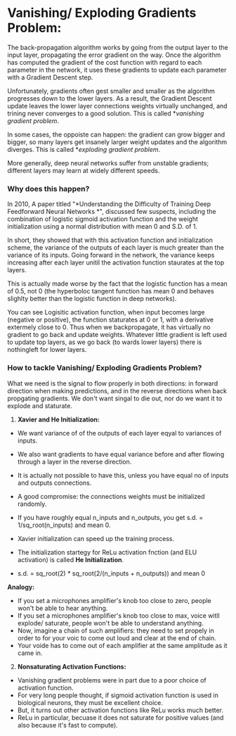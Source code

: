 # Vanishing/ Exploding Gradients Problem:

The back-propagation algorithm works by going from the output layer to the input layer, propagating the error gradient on the way. Once the algorithm has computed the gradient of the cost function with regard to each parameter in the network, it uses these gradients to update each parameter with a Gradient Descent step.

Unfortunately, gradients often gest smaller and smaller as the algorithm progresses down to the lower layers. As a result, the Gradient Descent update leaves the lower layer connections weights virtually unchanged, and trining never converges to a good solution. This is called **vanishing gradient problem*.

In some cases, the oppoiste can happen: the gradient can grow bigger and bigger, so many layers get insanely larger weight updates and the algorithm diverges. This is called **exploding gradient problem*.

More generally, deep neural networks suffer from unstable gradients; different layers may learn at widely different speeds.

### Why does this happen?
In 2010, A paper titled "*Understanding the Difficulty of Training Deep Feedforward Neural Networks *", discussed few suspects, including the combination of logistic sigmoid activation function and the weight initialization using a normal distribution with mean 0 and S.D. of 1.

In short, they showed that with this activation function and initialization scheme, the variance of the outputs of each layer is much greater than the variance of its inputs. Going forward in the network, the variance keeps increasing after each layer unitil the activation function staurates at the top layers.

This is actually made worse by the fact that the logistic function has a mean of 0.5, not 0 (the hyperboloc tangent function has mean 0 and behaves slighlty better than the logistic function in deep networks).

You can see Logisitic activation function, when input becomes large (negative or positive), the function staturates at 0 or 1, with a derivative extermely close to 0. Thus when we backpropagate, it has virtually no gradient to go back and update weights. Whatever little gradient is left used to update top layers, as we go back (to wards lower layers) there is nothingleft for lower layers.

### How to tackle Vanishing/ Exploding Gradients Problem?
What we need is the signal to flow properly in both directions: in forward direction when making predictions, and in the reverse directions when back propgating gradients. We don't want singal to die out, nor do we want it to explode and staturate.

1. **Xavier and He Initialization:**
- We want variance of of the outputs of each layer eqyal to variances of inputs.
- We also want gradients to have equal variance before and after flowing through a layer in the reverse direction.
- It is actually not possible to have this, unless you have equal no of inputs and outputs connections.
- A good compromise: the connections weights must be initialized randomly.
- If you have roughly equal n_inputs and n_outputs, you get s.d. = 1/sq_root(n_inputs) and mean 0.
- Xavier initialization can speed up the training process.

- The initialization startegy for ReLu activation fnction (and ELU activation) is called **He Initialization**.
- s.d. = sq_root(2) * sq_root(2/(n_inputs + n_outputs)) and mean 0

**Analogy:**
- If you set a microphones amplifier's knob too close to zero, people won't be able to hear anything.
- If you set a microphones amplifier's knob too close to max, voice witll explode/ saturate, people won't be able to understand anything.
- Now, imagine a chain of such amplifiers: they need to set propely in order to for your voic to come out loud and clear at the end of chain.
- Your voide has to come out of each amplifier at the same amplitude as it came in.



2. **Nonsaturating Activation Functions:**
- Vanishing gradient problems were in part due to a poor choice of activation function.
- For very long people thought, if sigmoid activation function is used in biological neurons, they must be excellent choice.
- But, it turns out other activation functions like ReLu works much better.
- ReLu in particular, becuase it does not saturate for positive values (and also because it's fast to compute).



